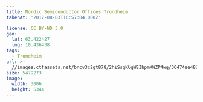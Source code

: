 ```yaml
---
title: Nordic Semiconductor Offices Trondheim
takenAt: '2017-08-03T16:57:04.000Z'

license: CC BY-ND 3.0
geo:
  lat: 63.422427
  lng: 10.436438
tags:
  - Trondheim
url: >-
  //images.ctfassets.net/bncv3c2gt878/2hiSsgKUgWEIbpmKWZP4wq/36474ee48203740d85872d8299f3743f/nordic-semiconductor-offices-trondheim_35572746694_o
size: 5479273
image:
  width: 3006
  height: 5344
---
```


